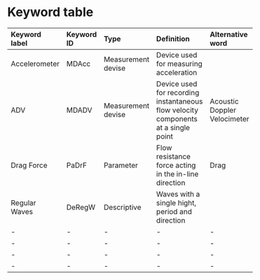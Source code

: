 # Keyword table
<style>
table:nth-of-type(1) {
    display:table;
    width:100%;
}
table:nth-of-type(1) th:nth-of-type(2) {
    width:10%;
}
</style>

| Keyword label | Keyword ID | Type | Definition  | Alternative word |
|:--------------|:-----------|:-----|:------------|:-----------------|
| Accelerometer | MDAcc | Measurement devise | Device used for measuring acceleration | |
| ADV | MDADV | Measurement devise | Device used for recording instantaneous flow velocity components at a single point | Acoustic Doppler Velocimeter|
|Drag Force|PaDrF| Parameter | Flow resistance force acting in the in-line direction | Drag |
|Regular Waves| DeRegW | Descriptive | Waves with a single hight, period and direction ||
|-|-|-|-|-|
|-|-|-|-|-|
|-|-|-|-|-|
|-|-|-|-|-|
